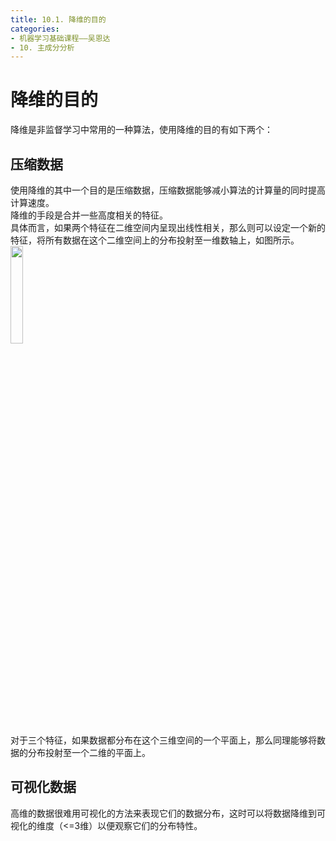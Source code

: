 ```yaml
---
title: 10.1. 降维的目的
categories: 
- 机器学习基础课程——吴恩达
- 10. 主成分分析
---
```


# 降维的目的
降维是非监督学习中常用的一种算法，使用降维的目的有如下两个：  
## 压缩数据  
使用降维的其中一个目的是压缩数据，压缩数据能够减小算法的计算量的同时提高计算速度。  
降维的手段是合并一些高度相关的特征。  
具体而言，如果两个特征在二维空间内呈现出线性相关，那么则可以设定一个新的特征，将所有数据在这个二维空间上的分布投射至一维数轴上，如图所示。  
<img src = https://cdn.jsdelivr.net/gh/l61012345/Pic/img/20210730163758.png width=20%>  
对于三个特征，如果数据都分布在这个三维空间的一个平面上，那么同理能够将数据的分布投射至一个二维的平面上。  

## 可视化数据  
高维的数据很难用可视化的方法来表现它们的数据分布，这时可以将数据降维到可视化的维度（<=3维）以便观察它们的分布特性。  
